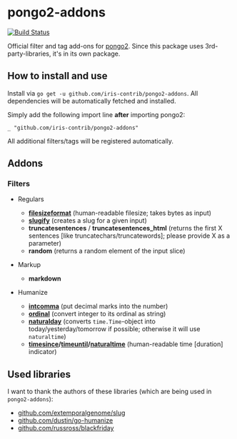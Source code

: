 # pongo2-addons

[![Build Status](https://travis-ci.org/iris-contrib/pongo2-addons.svg?branch=master)](https://travis-ci.org/iris-contrib/pongo2-addons)

Official filter and tag add-ons for [pongo2](https://github.com/iris-contrib/pongo2). Since this package uses
3rd-party-libraries, it's in its own package.

## How to install and use

Install via `go get -u github.com/iris-contrib/pongo2-addons`. All dependencies will be automatically fetched and installed.

Simply add the following import line **after** importing pongo2:

    _ "github.com/iris-contrib/pongo2-addons"

All additional filters/tags will be registered automatically.

## Addons

### Filters

  - Regulars
     - **[filesizeformat](https://docs.djangoproject.com/en/dev/ref/templates/builtins/#filesizeformat)** (human-readable filesize; takes bytes as input)
     - **[slugify](https://docs.djangoproject.com/en/dev/ref/templates/builtins/#slugify)** (creates a slug for a given input)
     - **truncatesentences** / **truncatesentences_html** (returns the first X sentences [like truncatechars/truncatewords]; please provide X as a parameter)
     - **random** (returns a random element of the input slice)

  - Markup
     - **markdown**

  - Humanize
     - **[intcomma](https://docs.djangoproject.com/en/dev/ref/contrib/humanize/#intcomma)** (put decimal marks into the number)
     - **[ordinal](https://docs.djangoproject.com/en/dev/ref/contrib/humanize/#ordinal)** (convert integer to its ordinal as string)
     - **[naturalday](https://docs.djangoproject.com/en/dev/ref/contrib/humanize/#naturalday)** (converts `time.Time`-object into today/yesterday/tomorrow if possible; otherwise it will use `naturaltime`)
     - **[timesince](https://docs.djangoproject.com/en/dev/ref/templates/builtins/#timesince)/[timeuntil](https://docs.djangoproject.com/en/1.6/ref/templates/builtins/#timeuntil)/[naturaltime](https://docs.djangoproject.com/en/dev/ref/contrib/humanize/#naturaltime)** (human-readable time [duration] indicator)

## Used libraries

I want to thank the authors of these libraries (which are being used in `pongo2-addons`):

 * [github.com/extemporalgenome/slug](https://github.com/extemporalgenome/slug)
 * [github.com/dustin/go-humanize](https://github.com/dustin/go-humanize)
 * [github.com/russross/blackfriday](https://github.com/russross/blackfriday)
